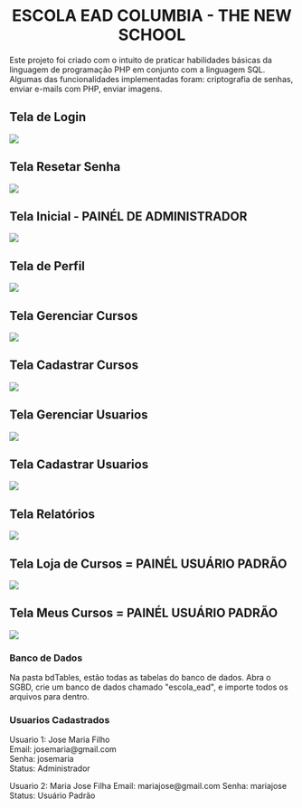 <h1 align="center">ESCOLA EAD COLUMBIA - THE NEW SCHOOL</h1>
<p text-align="justify">Este projeto foi criado com o intuito de praticar habilidades básicas da linguagem de programação PHP em conjunto com a linguagem SQL. Algumas das funcionalidades implementadas
foram: criptografia de senhas, enviar e-mails com PHP, enviar imagens.
</p>
<h2>Tela de Login</h2>
<img src="screenshots/login.png">

<h2>Tela Resetar Senha</h2>
<img src="screenshots/resetar-senha.png">

<h2>Tela Inicial - PAINÉL DE ADMINISTRADOR</h2>
<img src="screenshots/pagina-inicial.png">

<h2>Tela de Perfil</h2>
<img src="screenshots/perfil.png">

<h2>Tela Gerenciar Cursos</h2>
<img src="screenshots/gerenciar-cursos.png">

<h2>Tela Cadastrar Cursos</h2>
<img src="screenshots/cadastrar-cursos.png">

<h2>Tela Gerenciar Usuarios</h2>
<img src="screenshots/gerenciar-usuarios.png">

<h2>Tela Cadastrar Usuarios</h2>
<img src="screenshots/cadastrar-usuarios.png">

<h2>Tela Relatórios</h2>
<img src="screenshots/cadastrar-usuarios.png">

<h2>Tela Loja de Cursos = PAINÉL USUÁRIO PADRÃO</h2>
<img src="screenshots/loja-cursos.png">

<h2>Tela Meus Cursos = PAINÉL USUÁRIO PADRÃO</h2>
<img src="screenshots/meus-cursos.png">

<h3>Banco de Dados</h3>
<p>Na pasta bdTables, estão todas as tabelas do banco de dados. Abra o SGBD, crie um banco de dados
chamado "escola_ead", e importe todos os arquivos para dentro.
<p>

<h3>Usuarios Cadastrados</h3>
<p>Usuario 1: Jose Maria Filho<br>
Email: josemaria@gmail.com<br>
Senha: josemaria<br>
Status: Administrador</p>

<p>Usuario 2: Maria Jose Filha
Email: mariajose@gmail.com
Senha: mariajose<br>
Status: Usuário Padrão</p>

